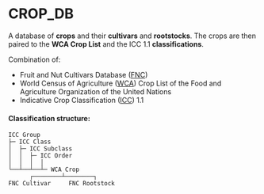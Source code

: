 # CROP_DB

A database of **crops** and their **cultivars** and **rootstocks**. The crops are then paired to the **WCA Crop List**
and the ICC 1.1 **classifications**.

Combination of:

- Fruit and Nut Cultivars Database ([FNC][FNC])
- World Census of Agriculture ([WCA][WCA]) Crop List of the Food and Agriculture Organization of the United Nations
- Indicative Crop Classification ([ICC][ICC]) 1.1

#### Classification structure:

```
ICC Group
├─ ICC Class
│  ├─ ICC Subclass
│  │  ├─ ICC Order
│  │  │  │
└──┴──┴──┴─ WCA Crop
      ┌────────┴────────┐
FNC Cultivar     FNC Rootstock
```

<!-- Links -->

[FNC]: https://www.fruitandnutlist.org/data/ajax-response
[WCA]: https://www.fao.org/statistics/caliper/classifications/wca
[ICC]: https://www.fao.org/statistics/caliper/classifications/icc
